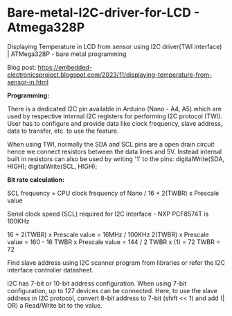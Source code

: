 # Bare-metal-I2C-driver-for-LCD - Atmega328P
Displaying Temperature in LCD from sensor using I2C driver(TWI interface) | ATMega328P - bare metal programming

Blog post: https://embedded-electronicsproject.blogspot.com/2023/11/displaying-temperature-from-sensor-in.html

**Programming:**

There is a dedicated I2C pin available in Arduino (Nano - A4, A5) which are used by respective internal I2C registers for performing I2C protocol (TWI). User has to configure and provide data like clock frequency, slave address, data to transfer, etc. to use the feature.

When using TWI, normally the SDA and SCL pins are a open drain circuit hence we connect resistors between the data lines and 5V. Instead internal built in resistors can also be used by writing '1' to the pins:
digitalWrite(SDA, HIGH);
digitalWrite(SCL, HIGH);

**Bit rate calculation:**

SCL frequency = CPU clock frequency of Nano / 16 + 2(TWBR) x Prescale value

Serial clock speed (SCL) required for I2C interface - NXP PCF8574T is 100KHz

16 + 2(TWBR) x Prescale value = 16MHz / 100KHz
 2(TWBR) x Prescale value  = 160 - 16
TWBR x Prescale value = 144 / 2
TWBR x (1) = 72
TWBR = 72

Find slave address using I2C scanner program from libraries or refer the I2C interface controller datasheet.

I2C has 7-bit or 10-bit address configuration. When using 7-bit configuration, up to 127 devices can be connected. Here, to use the slave address in I2C protocol, convert 8-bit address to 7-bit (shift << 1) and add (| OR) a Read/Write bit to the value.
